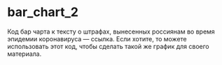 # bar_chart_2
Код бар чарта к тексту о штрафах, вынесенных россиянам во время эпидемии коронавируса — ссылка. Если хотите, то можете использовать этот код, чтобы сделать такой же график для своего материала.

